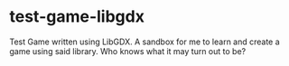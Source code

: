 # test-game-libgdx
Test Game written using LibGDX. A sandbox for me to learn and create a game using said library. Who knows what it may turn out to be?
